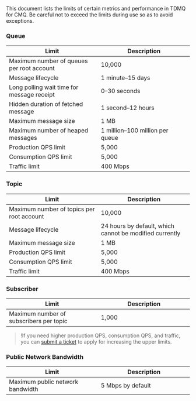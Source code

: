 This document lists the limits of certain metrics and performance in TDMQ for CMQ. Be careful not to exceed the limits during use so as to avoid exceptions.
<style>
table th:nth-of-type(1) {
width: 50%;        
}
</style>

### Queue

| Limit | Description | 
|---------|---------|
| Maximum number of queues per root account | 10,000 |
| Message lifecycle | 1 minute–15 days |
| Long polling wait time for message receipt | 0–30 seconds
| Hidden duration of fetched message | 1 second–12 hours |
| Maximum message size | 1 MB |
| Maximum number of heaped messages | 1 million–100 million per queue |
| Production QPS limit | 5,000 |
| Consumption QPS limit | 5,000 |
| Traffic limit | 400 Mbps |

### Topic

| Limit | Description | 
|---------|---------|
| Maximum number of topics per root account | 10,000 |
| Message lifecycle | 24 hours by default, which cannot be modified currently |
| Maximum message size | 1 MB |
| Production QPS limit | 5,000 |
| Consumption QPS limit | 5,000 |
| Traffic limit | 400 Mbps |

### Subscriber

| Limit | Description | 
|---------|---------|
| Maximum number of subscribers per topic | 1,000 |

>!If you need higher production QPS, consumption QPS, and traffic, you can [submit a ticket](https://console.intl.cloud.tencent.com/workorder/category) to apply for increasing the upper limits.

### Public Network Bandwidth

| Limit | Description | 
|---------|---------|
| Maximum public network bandwidth | 5 Mbps by default |
